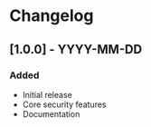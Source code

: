 # Changelog

## [1.0.0] - YYYY-MM-DD
### Added
- Initial release
- Core security features
- Documentation 
